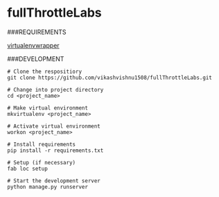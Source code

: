 # fullThrottleLabs

###REQUIREMENTS

[virtualenvwrapper](http://virtualenvwrapper.readthedocs.org/en/latest/install.html)


###DEVELOPMENT

    # Clone the respositiory 
    git clone https://github.com/vikashvishnu1508/fullThrottleLabs.git
    
    # Change into project directory
    cd <project_name>
    
    # Make virtual environment
    mkvirtualenv <project_name>
    
    # Activate virtual environment
    workon <project_name>
    
    # Install requirements
    pip install -r requirements.txt
    
    # Setup (if necessary)
    fab loc setup
    
    # Start the development server
    python manage.py runserver
    

